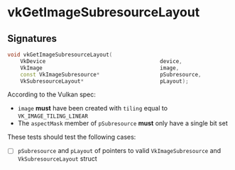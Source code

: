 # vkGetImageSubresourceLayout

## Signatures
```c++
void vkGetImageSubresourceLayout(
    VkDevice                                    device,
    VkImage                                     image,
    const VkImageSubresource*                   pSubresource,
    VkSubresourceLayout*                        pLayout);
```

According to the Vulkan spec:
- `image` **must** have been created with `tiling` equal to `VK_IMAGE_TILING_LINEAR`
- The `aspectMask` member of `pSubresource` **must** only have a single bit set

These tests should test the following cases:
- [ ] `pSubresource` and `pLayout` of pointers to valid `VkImageSubresource`
  and `VkSubresourceLayout` struct
